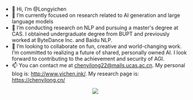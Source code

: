 - 👋 Hi, I’m @Longyichen
- 👀 I’m currently focused on research related to AI generation and large language models
- 🌱 I’m conducting research on NLP and pursuing a master's degree at CAS. I obtained undergraduate degree from BUPT and previously worked at ByteDance Inc. and Baidu NLP.
- 💞️ I’m looking to collaborate on fun, creative and world-changing work. I’m committed to realizing a future of shared, personally owned AI. I look forward to contributing to the achievement and security of AGI.
- 📫 You can contact me at chenyilong22@mails.ucas.ac.cn. My personal blog is: http://www.yichen.ink/. My research page is: https://chenyilong.cn/

<p align="center">
  <img src="https://github-readme-stats.vercel.app/api?username=Longyichen&count_private=true&show_icons=true&theme=default" >
</p>
<!---
Longyichen/Longyichen is a ✨ special ✨ repository because its `README.md` (this file) appears on your GitHub profile.
You can click the Preview link to take a look at your changes.
--->
